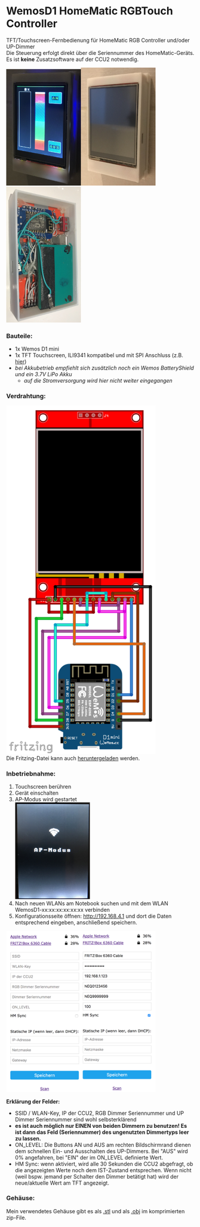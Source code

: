 # WemosD1 HomeMatic RGBTouch Controller
TFT/Touchscreen-Fernbedienung für HomeMatic RGB Controller und/oder UP-Dimmer<br>
Die Steuerung erfolgt direkt über die Seriennummer des HomeMatic-Geräts.<br>
Es ist **keine** Zusatzsoftware auf der CCU2 notwendig.

<img src="https://github.com/jp112sdl/WemosD1_HomeMatic_RGBTouch/blob/master/Images/sample2.jpg" width=200><img src="https://github.com/jp112sdl/WemosD1_HomeMatic_RGBTouch/blob/master/Images/sample1.jpg" width=200><img src="https://github.com/jp112sdl/WemosD1_HomeMatic_RGBTouch/blob/master/Images/sample3.jpg" width=200>

### Bauteile:
- 1x Wemos D1 mini
- 1x TFT Touchscreen, ILI9341 kompatibel und mit SPI Anschluss (z.B. [hier](https://www.ebay.de/itm/172726994916))
- _bei Akkubetrieb empfiehlt sich zusätzlich noch ein Wemos BatteryShield und ein 3.7V LiPo Akku_
  - _auf die Stromversorgung wird hier nicht weiter eingegangen_
  
### Verdrahtung:
<img src="https://github.com/jp112sdl/WemosD1_HomeMatic_RGBTouch/blob/master/Images/wiring.png" width=400><br>
Die Fritzing-Datei kann auch [heruntergeladen](https://github.com/jp112sdl/WemosD1_HomeMatic_RGBTouch/blob/master/Images/Schaltplan.fzz) werden.

### Inbetriebnahme:
1. Touchscreen berühren
2. Gerät einschalten
3. AP-Modus wird gestartet<br>
<img src="https://github.com/jp112sdl/WemosD1_HomeMatic_RGBTouch/blob/master/Images/ap_modus.jpg" width=200><br>
4. Nach neuen WLANs am Notebook suchen und mit dem WLAN WemosD1-xx:xx:xx:xx:xx:xx verbinden
5. Konfigurationsseite öffnen: http://192.168.4.1 und dort die Daten entsprechend eingeben, anschließend speichern.

<img src="https://github.com/jp112sdl/WemosD1_HomeMatic_RGBTouch/blob/master/Images/wifi_config.png" width=400><br>

**Erklärung der Felder:**
- SSID / WLAN-Key, IP der CCU2, RGB Dimmer Seriennummer und UP Dimmer Seriennummer sind wohl selbsterklärend
- **es ist auch möglich nur EINEN von beiden Dimmern zu benutzen! Es ist dann das Feld (Seriennummer) des ungenutzten Dimmertyps leer zu lassen.**
- ON_LEVEL: Die Buttons AN und AUS am rechten Bildschirmrand dienen dem schnellen Ein- und Ausschalten des UP-Dimmers. Bei "AUS" wird 0% angefahren, bei "EIN" der im ON_LEVEL definierte Wert.
- HM Sync: wenn aktiviert, wird alle 30 Sekunden die CCU2 abgefragt, ob die angezeigten Werte noch dem IST-Zustand entsprechen. Wenn nicht (weil bspw. jemand per Schalter den Dimmer betätigt hat) wird der neue/aktuelle Wert am TFT angezeigt.

### Gehäuse:
Mein verwendetes Gehäuse gibt es als [.stl](https://github.com/jp112sdl/WemosD1_HomeMatic_RGBTouch/blob/master/Images/HomeMatic%20RGB%20Dimmer.stl) und als [.obj](https://github.com/jp112sdl/WemosD1_HomeMatic_RGBTouch/blob/master/Images/HomeMaticRGBDimmerOBJ.zip) im komprimierten zip-File.
